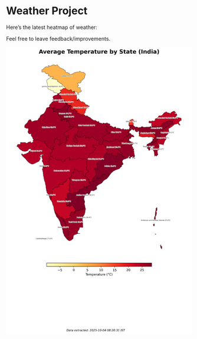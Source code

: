 # Weather Project

Here’s the latest heatmap of weather:

Feel free to leave feedback/improvements.

![India Heatmap](docs/assets/india_heatmap.png?v=E08B79)
